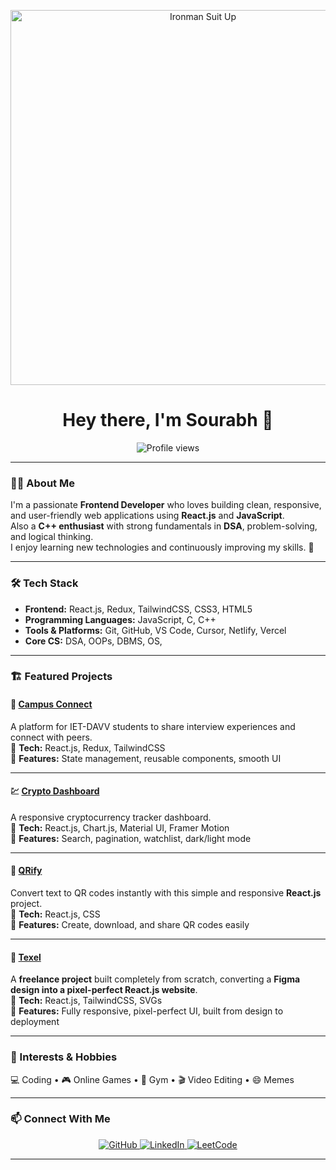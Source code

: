 
<p align="center">
  <img src="https://media.giphy.com/media/v1.Y2lkPWVjZjA1ZTQ3amY3Ym50ZmJyZTR2Z2R4dnljZ3U5M2UzbmR1dzB6eDBtM2U2M2c0cCZlcD12MV9naWZzX3JlbGF0ZWQmY3Q9Zw/103liSxCY1NpLO/giphy.gif" width="600" alt="Ironman Suit Up" />
</p> 

<!-- <p align="center">
  <img src="https://media.giphy.com/media/v1.Y2lkPWVjZjA1ZTQ3NXd6eXc4eGVxZmVxNjJncGJyY29xN2NsazhndmE4am1jcG1icjd6OCZlcD12MV9naWZzX3NlYXJjaCZjdD1n/lRpvmChZEteVIFgQtV/giphy.gif" width="600" alt="Ironman Suit Up" />
</p> -->


<!-- <p align="center">
  <img src="https://media.giphy.com/media/v1.Y2lkPWVjZjA1ZTQ3bzF3OHozOWNxbDE1cm1pcHI4cnRud3N3bWh6M2Fua3cwOWN4dGozMCZlcD12MV9naWZzX3NlYXJjaCZjdD1n/g4sCZhKykg1z2/giphy.gif" width="600" alt="Ironman Suit Up" />
</p>   -->


<!--
 <p align="center">
  <img src="https://media.giphy.com/media/v1.Y2lkPWVjZjA1ZTQ3bDhocXdoMGR0Y2JvdndkdjZqMXFpOHdtdXM5YXo2eXJ3bG1zbWRvNyZlcD12MV9naWZzX3JlbGF0ZWQmY3Q9Zw/TI2u0IZsJhQebPdEVo/giphy.gif" width="600" alt="Ironman Suit Up" />
</p> 

 -->


<!-- <p align="center">
  <img src="" width="600" alt="Ironman Suit Up" />
</p> 
 -->
<h1 align="center">Hey there, I'm Sourabh 👋</h1>

 
<p align="center">
  <img src="https://komarev.com/ghpvc/?username=NoobSourabh&style=for-the-badge&color=blue" alt="Profile views" />
</p>

---

### 👨‍💻 About Me  
I'm a passionate **Frontend Developer** who loves building clean, responsive, and user-friendly web applications using **React.js** and **JavaScript**.  
Also a **C++ enthusiast** with strong fundamentals in **DSA**, problem-solving, and logical thinking.  
I enjoy learning new technologies and continuously improving my skills. 🚀

---

### 🛠️ Tech Stack  
- **Frontend:** React.js, Redux, TailwindCSS, CSS3, HTML5  
- **Programming Languages:** JavaScript, C, C++
- **Tools & Platforms:** Git, GitHub, VS Code, Cursor, Netlify, Vercel  
- **Core CS:** DSA, OOPs, DBMS, OS,

---

### 🏗️ Featured Projects  

#### 🧭 [Campus Connect](https://campus-connect-iet.vercel.app)
A platform for IET-DAVV students to share interview experiences and connect with peers.  
🔹 **Tech:** React.js, Redux, TailwindCSS  
🔹 **Features:** State management, reusable components, smooth UI  

---

#### 💹 [Crypto Dashboard](https://sourabhcryptodashboard.netlify.app)
A responsive cryptocurrency tracker dashboard.  
🔹 **Tech:** React.js, Chart.js, Material UI, Framer Motion  
🔹 **Features:** Search, pagination, watchlist, dark/light mode  

---

#### 🧠 [QRify](https://sourabhqrify.netlify.app)
Convert text to QR codes instantly with this simple and responsive **React.js** project.  
🔹 **Tech:** React.js, CSS  
🔹 **Features:** Create, download, and share QR codes easily  

---

#### 🎨 [Texel](https://texel.netlify.app)
A **freelance project** built completely from scratch, converting a **Figma design into a pixel-perfect React.js website**.  
🔹 **Tech:** React.js, TailwindCSS, SVGs  
🔹 **Features:** Fully responsive, pixel-perfect UI, built from design to deployment  

---

### 🎯 Interests & Hobbies  
💻 Coding • 🎮 Online Games • 💪 Gym • 🎬 Video Editing • 😄 Memes  

---

### 📫 Connect With Me  
<p align="center"> <a href="https://github.com/NoobSourabh" target="_blank"> <img src="https://img.shields.io/badge/GitHub-171515?style=for-the-badge&logo=github&logoColor=white" alt="GitHub" /> </a> <a href="https://www.linkedin.com/in/sourabh-chouhan31" target="_blank"> <img src="https://img.shields.io/badge/LinkedIn-0077B5?style=for-the-badge&logo=linkedin&logoColor=white" alt="LinkedIn" /> </a> <a href="https://leetcode.com/" target="_blank"> <img src="https://img.shields.io/badge/LeetCode-FFA116?style=for-the-badge&logo=leetcode&logoColor=white" alt="LeetCode" /> </a> </p>

---

